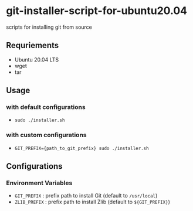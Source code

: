 # git-installer-script-for-ubuntu20.04
scripts for installing git from source

## Requriements
- Ubuntu 20.04 LTS
- wget
- tar

## Usage
### with default configurations
- `sudo ./installer.sh`
### with custom configurations
- `GIT_PREFIX={path_to_git_prefix} sudo ./installer.sh`

## Configurations
### Environment Variables
- `GIT_PREFIX` : prefix path to install Git (default to `/usr/local`)
- `ZLIB_PREFIX` : prefix path to install Zlib (default to `${GIT_PREFIX}`)
